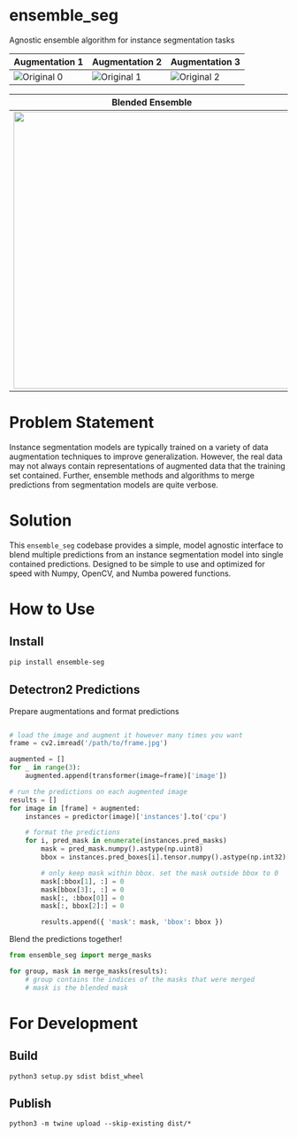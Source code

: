 # ensemble_seg

Agnostic ensemble algorithm for instance segmentation tasks

| Augmentation 1 | Augmentation 2 | Augmentation 3 |
| --- | --- | --- |
| ![Original 0](/graphics/original_0.jpg) | ![Original 1](/graphics/original_1.jpg) | ![Original 2](/graphics/original_2.jpg)

| Blended Ensemble |
| --- |
| <img src="/graphics/blended.jpg" width="500" /> |



# Problem Statement

Instance segmentation models are typically trained on a variety of data augmentation techniques to improve generalization. However, the real data
may not always contain representations of augmented data that the training set contained. Further, ensemble methods and algorithms to merge predictions from segmentation models are quite verbose.

# Solution

This `ensemble_seg` codebase provides a simple, model agnostic interface to blend multiple predictions from an instance segmentation model into single contained predictions. Designed to be simple to use and optimized for speed with Numpy, OpenCV, and Numba powered functions.

# How to Use

## Install

```bash
pip install ensemble-seg
```

## Detectron2 Predictions

Prepare augmentations and format predictions

```python

# load the image and augment it however many times you want
frame = cv2.imread('/path/to/frame.jpg')

augmented = []
for _ in range(3):
    augmented.append(transformer(image=frame)['image'])

# run the predictions on each augmented image
results = []
for image in [frame] + augmented:
    instances = predictor(image)['instances'].to('cpu')

    # format the predictions
    for i, pred_mask in enumerate(instances.pred_masks)
        mask = pred_mask.numpy().astype(np.uint8)
        bbox = instances.pred_boxes[i].tensor.numpy().astype(np.int32)[0]

        # only keep mask within bbox. set the mask outside bbox to 0
        mask[:bbox[1], :] = 0
        mask[bbox[3]:, :] = 0
        mask[:, :bbox[0]] = 0
        mask[:, bbox[2]:] = 0

        results.append({ 'mask': mask, 'bbox': bbox })
```

Blend the predictions together!

```python
from ensemble_seg import merge_masks

for group, mask in merge_masks(results):
    # group contains the indices of the masks that were merged
    # mask is the blended mask
```

# For Development

## Build
```
python3 setup.py sdist bdist_wheel
```

## Publish
```
python3 -m twine upload --skip-existing dist/*
```